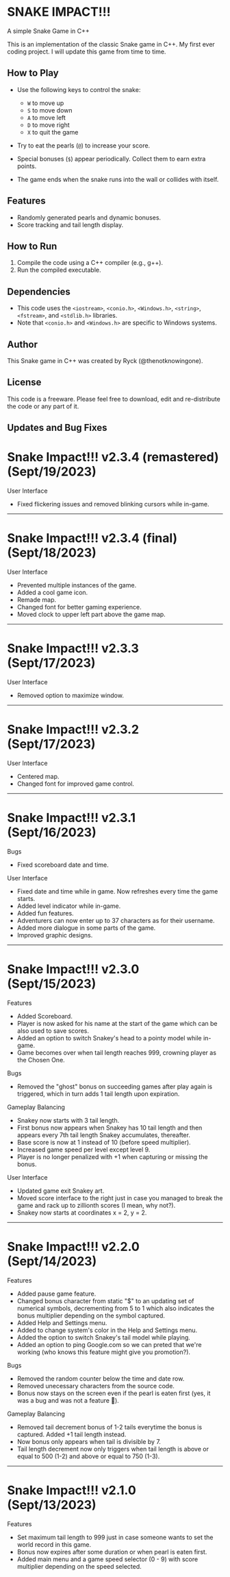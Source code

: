 # SNAKE IMPACT!!!
A simple Snake Game in C++

This is an implementation of the classic Snake game in C++. My first ever coding project. I will update this game from time to time.

## How to Play

- Use the following keys to control the snake:
  - `W` to move up
  - `S` to move down
  - `A` to move left
  - `D` to move right
  - `X` to quit the game

- Try to eat the pearls (`@`) to increase your score.
- Special bonuses (`$`) appear periodically. Collect them to earn extra points.
- The game ends when the snake runs into the wall or collides with itself.

## Features

- Randomly generated pearls and dynamic bonuses.
- Score tracking and tail length display.

## How to Run

1. Compile the code using a C++ compiler (e.g., g++).
2. Run the compiled executable.

## Dependencies

- This code uses the `<iostream>`, `<conio.h>`, `<Windows.h>`, `<string>`, `<fstream>`, and `<stdlib.h>` libraries.
- Note that `<conio.h>` and `<Windows.h>` are specific to Windows systems.

## Author

This Snake game in C++ was created by Ryck (@thenotknowingone).

## License

This code is a freeware. Please feel free to download, edit and re-distribute the code or any part of it.

## Updates and Bug Fixes

# Snake Impact!!! v2.3.4 (remastered) (Sept/19/2023)

User Interface

- Fixed flickering issues and removed blinking cursors while in-game.
______________________________________________________________________________________________________________________________

# Snake Impact!!! v2.3.4 (final) (Sept/18/2023)

User Interface

- Prevented multiple instances of the game.
- Added a cool game icon.
- Remade map.
- Changed font for better gaming experience.
- Moved clock to upper left part above the game map.
______________________________________________________________________________________________________________________________

# Snake Impact!!! v2.3.3 (Sept/17/2023)

User Interface

- Removed option to maximize window.
______________________________________________________________________________________________________________________________
# Snake Impact!!! v2.3.2 (Sept/17/2023)

User Interface

- Centered map.
- Changed font for improved game control.
______________________________________________________________________________________________________________________________

# Snake Impact!!! v2.3.1 (Sept/16/2023)

Bugs

- Fixed scoreboard date and time.

User Interface

- Fixed date and time while in game. Now refreshes every time the game starts.
- Added level indicator while in-game.
- Added fun features.
- Adventurers can now enter up to 37 characters as for their username.
- Added more dialogue in some parts of the game.
- Improved graphic designs.
______________________________________________________________________________________________________________________________

# Snake Impact!!! v2.3.0 (Sept/15/2023)

Features

- Added Scoreboard.
- Player is now asked for his name at the start of the game which can be also used to save scores.
- Added an option to switch Snakey's head to a pointy model while in-game.
- Game becomes over when tail length reaches 999, crowning player as the Chosen One.

Bugs

- Removed the "ghost" bonus on succeeding games after play again is triggered, which in turn adds 1 tail length upon expiration.

Gameplay Balancing

- Snakey now starts with 3 tail length.
- First bonus now appears when Snakey has 10 tail length and then appears every 7th tail length Snakey accumulates, thereafter.
- Base score is now at 1 instead of 10 (before speed multiplier).
- Increased game speed per level except level 9.
- Player is no longer penalized with +1 when capturing or missing the bonus.

User Interface

- Updated game exit Snakey art.
- Moved score interface to the right just in case you managed to break the game and rack up to zillionth scores (I mean, why not?).
- Snakey now starts at coordinates x = 2, y = 2.
______________________________________________________________________________________________________________________________

# Snake Impact!!! v2.2.0 (Sept/14/2023)

Features

- Added pause game feature.
- Changed bonus character from static "$" to an updating set of numerical symbols, decrementing from 5 to 1 which also indicates the bonus multiplier depending on the symbol captured.
- Added Help and Settings menu.
- Added to change system's color in the Help and Settings menu.
- Added the option to switch Snakey's tail model while playing.
- Added an option to ping Google.com so we can preted that we're working (who knows this feature might give you promotion?).

Bugs

- Removed the random counter below the time and date row.
- Removed unecessary characters from the source code.
- Bonus now stays on the screen even if the pearl is eaten first (yes, it was a bug and was not a feature 🤣).

Gameplay Balancing

- Removed tail decrement bonus of 1-2 tails everytime the bonus is captured. Added +1 tail length instead.
- Now bonus only appears when tail is divisible by 7.
- Tail length decrement now only triggers when tail length is above or equal to 500 (1-2) and above or equal to 750 (1-3).
______________________________________________________________________________________________________________________________

# Snake Impact!!! v2.1.0 (Sept/13/2023)
Features 

- Set maximum tail length to 999 just in case someone wants to set the world record in this game.
- Bonus now expires after some duration or when pearl is eaten first.
- Added main menu and a game speed selector (0 - 9) with score multiplier depending on the speed selected.
